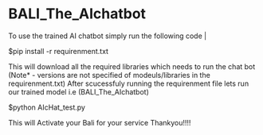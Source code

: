 # BALI_The_AIchatbot
To use the trained AI chatbot simply run the following code |


$pip install -r requirenment.txt

This will download all the required libraries which needs to run the chat bot (Note* - versions are not specified of modeuls/libraries in the requirenment.txt)
After scucessfuly running the requirenment file lets run our trained model i.e (BALI_The_AIchatbot)

$python AIcHat_test.py

This will Activate your Bali for your service
Thankyou!!!!
